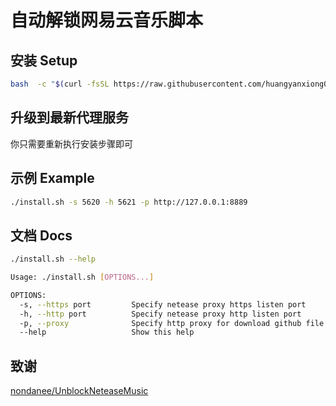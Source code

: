 # 自动解锁网易云音乐脚本

## 安装 Setup
```bash
bash  -c "$(curl -fsSL https://raw.githubusercontent.com/huangyanxiong01/auto-unlock-netease-music/main/install.sh) -s 5620 -h 5621"
```

## 升级到最新代理服务

你只需要重新执行安装步骤即可

## 示例 Example
```bash
./install.sh -s 5620 -h 5621 -p http://127.0.0.1:8889
```

## 文档 Docs

```bash
./install.sh --help
```
```bash
Usage: ./install.sh [OPTIONS...]

OPTIONS:
  -s, --https port         Specify netease proxy https listen port
  -h, --http port          Specify netease proxy http listen port
  -p, --proxy              Specify http proxy for download github file
  --help                   Show this help
```

## 致谢

[nondanee/UnblockNeteaseMusic](https://github.com/nondanee/UnblockNeteaseMusic)
